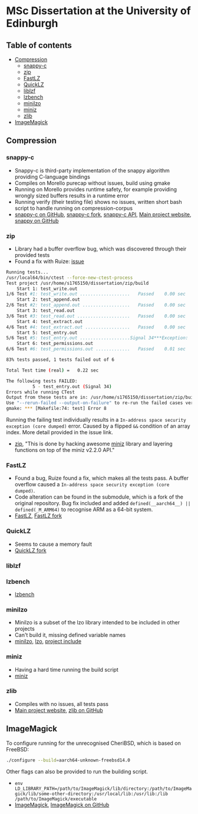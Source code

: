 # MSc Dissertation at the University of Edinburgh <!-- omit in toc -->

## Table of contents <!-- omit in toc -->

- [Compression](#compression)
  - [snappy-c](#snappy-c)
  - [zip](#zip)
  - [FastLZ](#fastlz)
  - [QuickLZ](#quicklz)
  - [liblzf](#liblzf)
  - [lzbench](#lzbench)
  - [minilzo](#minilzo)
  - [miniz](#miniz)
  - [zlib](#zlib)
- [ImageMagick](#imagemagick)

## Compression

### snappy-c

- Snappy-c is third-party implementation of the snappy algorithm providing C-language bindings
- Compiles on Morello purecap without issues, build using gmake
- Running on Morello provides runtime safety, for example providing wrongly sized buffers results in a runtime error
- Running verify (their testing file) shows no issues, written short bash script to handle running on compression-corpus
- [snappy-c on GitHub](https://github.com/andikleen/snappy-c), [snappy-c fork](https://github.com/ka5p3rr/snappy-c), [snappy-c API](http://halobates.de/snappy.html), [Main project website](https://github.com/google/snappy), [snappy on GitHub](https://github.com/google/snappy)

### zip

- Library had a buffer overflow bug, which was discovered through their provided tests
- Found a fix with Ruize: [issue](https://github.com/kuba--/zip/issues/270)

```bash
Running tests...
/usr/local64/bin/ctest --force-new-ctest-process 
Test project /usr/home/s1765150/dissertation/zip/build
    Start 1: test_write.out
1/6 Test #1: test_write.out ...................   Passed    0.00 sec
    Start 2: test_append.out
2/6 Test #2: test_append.out ..................   Passed    0.00 sec
    Start 3: test_read.out
3/6 Test #3: test_read.out ....................   Passed    0.00 sec
    Start 4: test_extract.out
4/6 Test #4: test_extract.out .................   Passed    0.00 sec
    Start 5: test_entry.out
5/6 Test #5: test_entry.out ...................Signal 34***Exception:   0.20 sec
    Start 6: test_permissions.out
6/6 Test #6: test_permissions.out .............   Passed    0.01 sec

83% tests passed, 1 tests failed out of 6

Total Test time (real) =   0.22 sec

The following tests FAILED:
          5 - test_entry.out (Signal 34)
Errors while running CTest
Output from these tests are in: /usr/home/s1765150/dissertation/zip/build/Testing/Temporary/LastTest.log
Use "--rerun-failed --output-on-failure" to re-run the failed cases verbosely.
gmake: *** [Makefile:74: test] Error 8
```

Running the failing test individually results in a `In-address space security exception (core dumped)` error. Caused by a flipped `&&` condition of an array index. More detail provided in the issue link.

- [zip](https://github.com/kuba--/zip), "This is done by hacking awesome [miniz](https://github.com/richgel999/miniz) library and layering functions on top of the miniz v2.2.0 API."

### FastLZ

- Found a bug, Ruize found a fix, which makes all the tests pass. A buffer overflow caused a `In-address space security exception (core dumped)`.
- Code alteration can be found in the submodule, which is a fork of the original repository. Bug fix included and added `defined(__aarch64__) || defined(_M_ARM64)` to recognise ARM as a 64-bit system.
- [FastLZ](https://github.com/ariya/FastLZ), [FastLZ fork](https://github.com/ka5p3rr/FastLZ)

### QuickLZ

- Seems to cause a memory fault
- [QuickLZ fork](https://github.com/ka5p3rr/QuickLZ)

### liblzf

### lzbench

- [lzbench](https://github.com/inikep/lzbench)

### minilzo

- Minilzo is a subset of the lzo library intended to be included in other projects
- Can't build it, missing defined variable names
- [minilzo](https://github.com/yuhaoth/minilzo), [lzo](http://www.oberhumer.com/opensource/lzo/), [project include](https://www.gnu.org/software/grub/manual/grub-dev/html_node/minilzo.html)

### miniz

- Having a hard time running the build script
- [miniz](https://github.com/richgel999/miniz)

### zlib

- Compiles with no issues, all tests pass
- [Main project website](http://zlib.net/), [zlib on GitHub](https://github.com/madler/zlib)

## ImageMagick

To configure running for the unrecognised CheriBSD, which is based on FreeBSD:

```bash
./configure --build=aarch64-unknown-freebsd14.0
```

Other flags can also be provided to run the building script.

- `env LD_LIBRARY_PATH=/path/to/ImageMagick/lib/directory:/path/to/ImageMagick/lib/some-other-directory:/usr/local/lib:/usr/lib:/lib /path/to/ImageMagick/executable`
- [ImageMagick](https://imagemagick.org/), [ImageMagick on GitHub](https://github.com/ImageMagick/ImageMagick)
